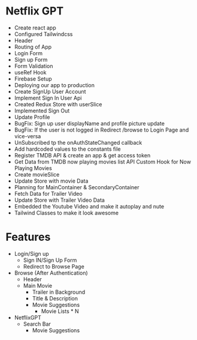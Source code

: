 # Netflix GPT

- Create react app
- Configured Tailwindcss
- Header
- Routing of App
- Login Form
- Sign up Form
- Form Validation
- useRef Hook
- Firebase Setup
- Deploying our app to production
- Create SignUp User Account
- Implement Sign In User Api
- Created Redux Store with userSlice
- Implemented Sign Out
- Update Profile
- BugFix: Sign up user displayName and profile picture update
- BugFix: If the user is not logged in Redirect /browse to Login Page and vice-versa
- UnSubscribed tp the onAuthStateChanged callback
- Add hardcoded values to the constants file
- Register TMDB API & create an app & get access token
- Get Data from TMDB now playing movies list API
  Custom Hook for Now Playing Movies
- Create movieSlice
- Update Store with movie Data
- Planning for MainContainer & SecondaryContainer
- Fetch Data for Trailer Video
- Update Store with Trailer Video Data
- Embedded the Youtube Video and make it autoplay and nute
- Tailwind Classes to make it look awesome

# Features

- Login/Sign up
  - Sign IN/Sign Up Form
  - Redirect to Browse Page
- Browse (After Authentication)
  - Header
  - Main Movie
    - Trailer in Background
    - Title & Description
    - Movie Suggestions
      - Movie Lists \* N
- NetflixGPT
  - Search Bar
    - Movie Suggestions

